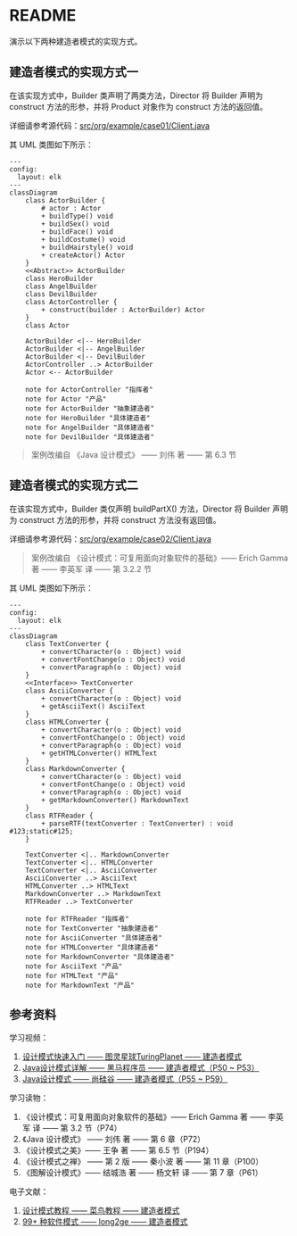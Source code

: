 # README
演示以下两种建造者模式的实现方式。
## 建造者模式的实现方式一
在该实现方式中，Builder 类声明了两类方法，Director 将 Builder 声明为 construct 方法的形参，并将 Product 对象作为 construct 方法的返回值。

详细请参考源代码：[src/org/example/case01/Client.java](./src/org/example/case01/Client.java)

其 UML 类图如下所示：
```mermaid
---
config:
  layout: elk
---
classDiagram
    class ActorBuilder {
        # actor : Actor
        + buildType() void
        + buildSex() void
        + buildFace() void
        + buildCostume() void
        + buildHairstyle() void
        + createActor() Actor
    }
    <<Abstract>> ActorBuilder
    class HeroBuilder
    class AngelBuilder
    class DevilBuilder
    class ActorController {
        + construct(builder : ActorBuilder) Actor
    }
    class Actor

    ActorBuilder <|-- HeroBuilder
    ActorBuilder <|-- AngelBuilder
    ActorBuilder <|-- DevilBuilder
    ActorController ..> ActorBuilder
    Actor <-- ActorBuilder

    note for ActorController "指挥者"
    note for Actor "产品"
    note for ActorBuilder "抽象建造者"
    note for HeroBuilder "具体建造者"
    note for AngelBuilder "具体建造者"
    note for DevilBuilder "具体建造者"

```
> 案例改编自 《Java 设计模式》 —— 刘伟 著 —— 第 6.3 节
## 建造者模式的实现方式二
在该实现方式中，Builder 类仅声明 buildPartX() 方法，Director 将 Builder 声明为 construct 方法的形参，并将 construct 方法没有返回值。

详细请参考源代码：[src/org/example/case02/Client.java](./src/org/example/case02/Client.java)

> 案例改编自 《设计模式：可复用面向对象软件的基础》—— Erich Gamma 著 —— 李英军 译 —— 第 3.2.2 节

其 UML 类图如下所示：
```mermaid
---
config:
  layout: elk
---
classDiagram
    class TextConverter {
        + convertCharacter(o : Object) void
        + convertFontChange(o : Object) void
        + convertParagraph(o : Object) void
    }
    <<Interface>> TextConverter
    class AsciiConverter {
        + convertCharacter(o : Object) void
        + getAsciiText() AsciiText
    }
    class HTMLConverter {
        + convertCharacter(o : Object) void
        + convertFontChange(o : Object) void
        + convertParagraph(o : Object) void
        + getHTMLConverter() HTMLText
    }
    class MarkdownConverter {
        + convertCharacter(o : Object) void
        + convertFontChange(o : Object) void
        + convertParagraph(o : Object) void
        + getMarkdownConverter() MarkdownText
    }
    class RTFReader {
        + parseRTF(textConverter : TextConverter) : void #123;static#125;
    }

    TextConverter <|.. MarkdownConverter
    TextConverter <|.. HTMLConverter
    TextConverter <|.. AsciiConverter
    AsciiConverter ..> AsciiText
    HTMLConverter ..> HTMLText
    MarkdownConverter ..> MarkdownText
    RTFReader ..> TextConverter

    note for RTFReader "指挥者"
    note for TextConverter "抽象建造者"
    note for AsciiConverter "具体建造者"
    note for HTMLConverter "具体建造者"
    note for MarkdownConverter "具体建造者"
    note for AsciiText "产品"
    note for HTMLText "产品"
    note for MarkdownText "产品"

```
## 参考资料
学习视频：
1. [设计模式快速入门 —— 图灵星球TuringPlanet —— 建造者模式](https://www.bilibili.com/video/BV1Hy4y197fR)
2. [Java设计模式详解 —— 黑马程序员 —— 建造者模式（P50 ~ P53）](https://www.bilibili.com/video/BV1Np4y1z7BU?p=50)
3. [Java设计模式 —— 尚硅谷 —— 建造者模式（P55 ~ P59）](https://www.bilibili.com/video/BV1G4411c7N4?p=55)

学习读物：
1. 《设计模式：可复用面向对象软件的基础》—— Erich Gamma 著 —— 李英军 译 —— 第 3.2 节（P74）
2. 《Java 设计模式》 —— 刘伟 著 —— 第 6 章（P72）
3. 《设计模式之美》—— 王争 著 —— 第 6.5 节（P194）
4. 《设计模式之禅》 —— 第 2 版 —— 秦小波 著 —— 第 11 章（P100）
5. 《图解设计模式》—— 结城浩 著 —— 杨文轩 译 —— 第 7 章（P61）

电子文献：
1. [设计模式教程 —— 菜鸟教程 —— 建造者模式](https://www.runoob.com/design-pattern/builder-pattern.html)
2. [99+ 种软件模式 —— long2ge —— 建造者模式](https://learnku.com/docs/99-software-pattern/builder-pattern/11961)

